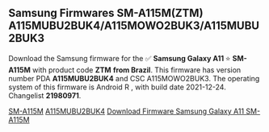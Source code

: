 <h2>Samsung Firmwares SM-A115M(ZTM) A115MUBU2BUK4/A115MOWO2BUK3/A115MUBU2BUK3</h2>
Download the Samsung firmware for the ✅ <strong>Samsung Galaxy A11 </strong> ⭐ <strong>SM-A115M</strong> with product code <strong>ZTM</strong> <strong> from Brazil</strong>. This firmware has version number PDA <strong>A115MUBU2BUK4</strong> and CSC A115MOWO2BUK3. The operating system of this firmware is Android R , with build date 2021-12-24. Changelist <strong>21980971</strong>.

[SM-A115M](https://samfirm.shop/samsung/model/SM-A115M)
[A115MUBU2BUK4](https://samfirm.shop/samsung/pda/A115MUBU2BUK4)
[Download Firmware Samsung Galaxy A11 SM-A115M](https://samfirm.shop/samsung/firmware/485190)

